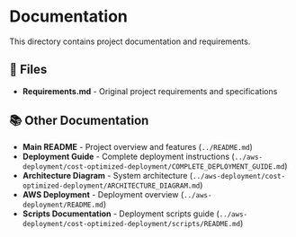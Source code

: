 # Documentation

This directory contains project documentation and requirements.

## 📁 Files

- **Requirements.md** - Original project requirements and specifications

## 📚 Other Documentation

- **Main README** - Project overview and features (`../README.md`)
- **Deployment Guide** - Complete deployment instructions (`../aws-deployment/cost-optimized-deployment/COMPLETE_DEPLOYMENT_GUIDE.md`)
- **Architecture Diagram** - System architecture (`../aws-deployment/cost-optimized-deployment/ARCHITECTURE_DIAGRAM.md`)
- **AWS Deployment** - Deployment overview (`../aws-deployment/README.md`)
- **Scripts Documentation** - Deployment scripts guide (`../aws-deployment/cost-optimized-deployment/scripts/README.md`)
